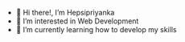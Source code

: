 - 👋 Hi there!, I’m Hepsipriyanka 
- 👀 I’m interested in Web Development
- 🌱 I’m currently learning how to develop my skills


<!---
Hepsi14/Hepsi14 is a ✨ special ✨ repository because its `README.md` (this file) appears on your GitHub profile.
You can click the Preview link to take a look at your changes.
--->
